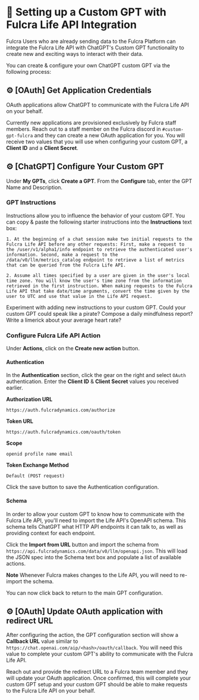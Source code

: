 # 🤖 Setting up a Custom GPT with Fulcra Life API Integration

Fulcra Users who are already sending data to the Fulcra Platform can integrate the Fulcra Life API with ChatGPT's Custom GPT functionality to create new and exciting ways to interact with their data.

You can create & configure your own ChatGPT custom GPT via the following process:

## ⚙️ [OAuth] Get Application Credentials

OAuth applications allow ChatGPT to communicate with the Fulcra Life API on your behalf.

Currently new applications are provisioned exclusively by Fulcra staff members. Reach out to a staff member on the Fulcra discord in `#custom-gpt-fulcra` and they can create a new OAuth application for you. You will receive two values that you will use when configuring your custom GPT, a **Client ID** and a **Client Secret**.

## ⚙️ [ChatGPT] Configure Your Custom GPT

Under **My GPTs**, click **Create a GPT**. From the **Configure** tab, enter the GPT Name and Description.

### GPT Instructions

Instructions allow you to influence the behavior of your custom GPT. You can copy & paste the following starter instructions into the **Instructions** text box:

```
1. At the beginning of a chat session make two initial requests to the Fulcra Life API before any other requests: First, make a request to the /user/v1/alpha1/info endpoint to retrieve the authenticated user's information. Second, make a request to the /data/v0/llm/metrics_catalog endpoint to retrieve a list of metrics that can be queried from the Fulcra Life API.

2. Assume all times specified by a user are given in the user's local time zone. You will know the user's time zone from the information retrieved in the first instruction. When making requests to the Fulcra Life API that take date/time arguments, convert the time given by the user to UTC and use that value in the Life API request.
```

Experiment with adding new instructions to your custom GPT. Could your custom GPT could speak like a pirate? Compose a daily mindfulness report? Write a limerick about your average heart rate?

### Configure Fulcra Life API Action

Under **Actions**, click on the **Create new action** button.

#### Authentication

In the **Authentication** section, click the gear on the right and select `OAuth` authentication. Enter the **Client ID** & **Client Secret** values you received earlier.

**Authorization URL**
```
https://auth.fulcradynamics.com/authorize
```

**Token URL**
```
https://auth.fulcradynamics.com/oauth/token
```

**Scope**
```
openid profile name email
```

**Token Exchange Method**
```
Default (POST request)
```

Click the save button to save the Authentication configuration.

#### Schema

In order to allow your custom GPT to know how to communicate with the Fulcra Life API, you'll need to import the Life API's OpenAPI schema. This schema tells ChatGPT what HTTP API endpoints it can talk to, as well as providing context for each endpoint.

Click the **Import from URL** button and import the schema from `https://api.fulcradynamics.com/data/v0/llm/openapi.json`. This will load the JSON spec into the Schema text box and populate a list of available actions.

**Note** Whenever Fulcra makes changes to the Life API, you will need to re-import the schema.

You can now click back to return to the main GPT configuration.

## ⚙️ [OAuth] Update OAuth application with redirect URL

After configuring the action, the GPT configuration section will show a **Callback URL** value similar to `https://chat.openai.com/aip/<hash>/oauth/callback`. You will need this value to complete your custom GPT's ability to communicate with the Fulcra Life API.

Reach out and provide the redirect URL to a Fulcra team member and they will update your OAuth application. Once confirmed, this will complete your custom GPT setup and your custom GPT should be able to make requests to the Fulcra Life API on your behalf.
